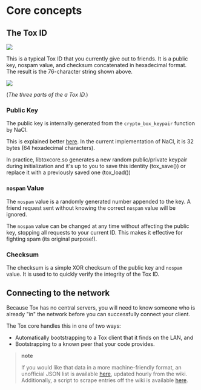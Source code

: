 # Core concepts
## The Tox ID

![](https://raw.githubusercontent.com/ToxClient/wiki/master/_static/public_key.png)

This is a typical Tox ID that you currently give out to friends. It is a public key, nospam value, and checksum concatenated in hexadecimal format. The result is the 76-character string shown above.

![](https://raw.githubusercontent.com/ToxClient/wiki/master/_static/public_key_bd.png)

(*The three parts of the a Tox ID.*)

### Public Key

The public key is internally generated from the `crypto_box_keypair` function by NaCl.

This is explained better [here](http://nacl.cr.yp.to/box.html). In the current implementation of NaCl, it is 32 bytes (64 hexadecimal characters).

In practice, libtoxcore.so generates a new random public/private keypair during initialization and it's up to you to save this identity (tox\_save()) or replace it with a previously saved one (tox\_load())

### `nospam` Value

The `nospam` value is a randomly generated number appended to the key. A friend request sent without knowing the correct `nospam` value will be ignored.

The `nospam` value can be changed at any time without affecting the public key, stopping all requests to your current ID. This makes it effective for fighting spam (its original purpose!).

### Checksum

The checksum is a simple XOR checksum of the public key and `nospam` value. It is used to to quickly verify the integrity of the Tox ID.

## Connecting to the network
Because Tox has no central servers, you will need to know someone who is already "in" the network before you can successfully connect your client.

The Tox core handles this in one of two ways:

-   Automatically bootstrapping to a Tox client that it finds on the LAN, and
-   Bootstrapping to a known peer that your code provides.

> **note**
>
> If you would like that data in a more machine-friendly format, an
> unofficial JSON list is available
> [here](https://dist-build.tox.im/Nodefile.json), updated hourly from
> the wiki. Additionally, a script to scrape entries off the wiki is
> available [here](https://github.com/Jman012/Tox-DHTservers-Updater).
